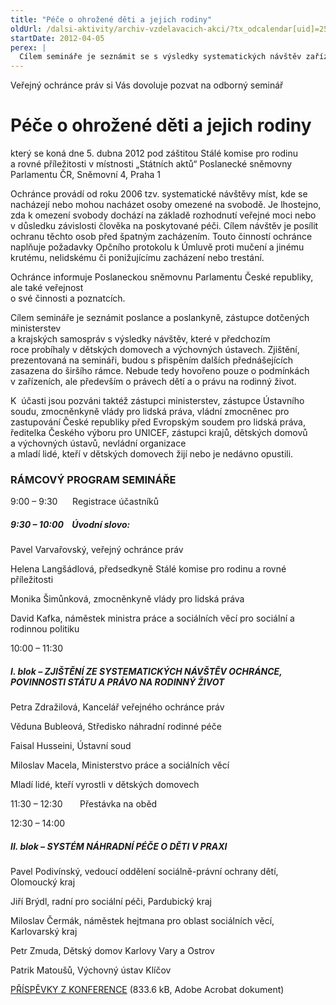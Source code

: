 ```yaml
---
title: "Péče o ohrožené děti a jejich rodiny"
oldUrl: /dalsi-aktivity/archiv-vzdelavacich-akci/?tx_odcalendar[uid]=25&cHash=5672d3833fc3871f65c0acefa83653c6
startDate: 2012-04-05
perex: |
  Cílem semináře je seznámit se s výsledky systematických návštěv zařízení pro děti, hovořit o podmínkách, v nichž děti žijí, a také o právech dětí a právu na rodinný život.
---
```


<p>Veřejný ochránce práv si Vás dovoluje pozvat na odborný seminář </p><h1>Péče o ohrožené děti a jejich rodiny</h1><p>který se koná dne 5. dubna 2012 pod záštitou Stálé komise pro rodinu a rovné příležitosti v místnosti „Státních aktů“ Poslanecké sněmovny Parlamentu ČR, Sněmovní 4, Praha 1</p>
<p>Ochránce provádí od roku 2006 tzv. systematické návštěvy míst, kde se nacházejí nebo mohou nacházet osoby omezené na svobodě. Je lhostejno, zda k omezení svobody dochází na základě rozhodnutí veřejné moci nebo v důsledku závislosti člověka na poskytované péči. Cílem návštěv je posílit ochranu těchto osob před špatným zacházením. Touto činností ochránce naplňuje požadavky Opčního protokolu k Úmluvě proti mučení a jinému krutému, nelidskému či ponižujícímu zacházení nebo trestání.</p>
<p>Ochránce informuje Poslaneckou sněmovnu Parlamentu České republiky, ale také veřejnost<br />o své činnosti a poznatcích.</p>
<p>Cílem semináře je seznámit poslance a poslankyně, zástupce dotčených ministerstev<br />a krajských samospráv s výsledky návštěv, které v předchozím roce probíhaly v dětských domovech a výchovných ústavech. Zjištění, prezentovaná na semináři, budou s přispěním dalších přednášejících zasazena do širšího rámce. Nebude tedy hovořeno pouze o podmínkách v zařízeních, ale především o právech dětí a o právu na rodinný život.</p>
<p>K  účasti jsou pozváni taktéž zástupci ministerstev, zástupce Ústavního soudu, zmocněnkyně vlády pro lidská práva, vládní zmocněnec pro zastupování České republiky před Evropským soudem pro lidská práva, ředitelka Českého výboru pro UNICEF, zástupci krajů, dětských domovů a výchovných ústavů, nevládní organizace <br />a mladí lidé, kteří v dětských domovech žijí nebo je nedávno opustili.</p><h3>RÁMCOVÝ PROGRAM SEMINÁŘE</h3><p>9:00 – 9:30      Registrace účastníků</p><h5>9:30 – 10:00    Úvodní slovo: </h5><p>Pavel Varvařovský, veřejný ochránce práv</p>
<p>Helena Langšádlová, předsedkyně Stálé komise pro rodinu a rovné příležitosti</p>
<p>Monika Šimůnková, zmocněnkyně vlády pro lidská práva</p>
<p>David Kafka, náměstek ministra práce a sociálních věcí pro sociální a rodinnou politiku </p>
<p>10:00 – 11:30   </p><h5>I. blok – ZJIŠTĚNÍ ZE SYSTEMATICKÝCH NÁVŠTĚV OCHRÁNCE, POVINNOSTI STÁTU A PRÁVO NA RODINNÝ ŽIVOT </h5><p>Petra Zdražilová, Kancelář veřejného ochránce práv</p>
<p>Věduna Bubleová, Středisko náhradní rodinné péče</p>
<p>Faisal Husseini, Ústavní soud</p>
<p>Miloslav Macela, Ministerstvo práce a sociálních věcí</p>
<p>Mladí lidé, kteří vyrostli v dětských domovech</p>
<p>11:30 – 12:30       Přestávka na oběd</p>
<p>12:30 – 14:00  </p><h5>II. blok – SYSTÉM NÁHRADNÍ PÉČE O DĚTI V PRAXI</h5><p>Pavel Podivínský, vedoucí oddělení sociálně-právní ochrany dětí, Olomoucký kraj</p>
<p>Jiří Brýdl, radní pro sociální péči, Pardubický kraj</p>
<p>Miloslav Čermák, náměstek hejtmana pro oblast sociálních věcí, Karlovarský kraj</p>
<p>Petr Zmuda, Dětský domov Karlovy Vary a Ostrov </p>
<p>Patrik Matoušů, Výchovný ústav Klíčov</p>
<p><a href="https://www.ochrance.cz/uploads-import/Publikace/Pece_o_ohrozene_deti.pdf" target="_blank">PŘÍSPĚVKY Z KONFERENCE</a> (833.6 kB, Adobe Acrobat dokument)</p>
